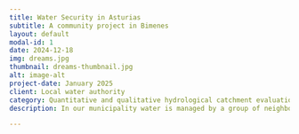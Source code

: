 ```yaml
---
title: Water Security in Asturias
subtitle: A community project in Bimenes
layout: default
modal-id: 1
date: 2024-12-18
img: dreams.jpg
thumbnail: dreams-thumbnail.jpg
alt: image-alt
project-date: January 2025
client: Local water authority
category: Quantitative and qualitative hydrological catchment evaluation
description: In our municipality water is managed by a group of neighbours. However, nobody is aware of the quality and quantatiy available in our catchment. Together with the University of Oviedo we are researching our catchment to secure the quality and availability of our catchment now and in the future.

---
```

